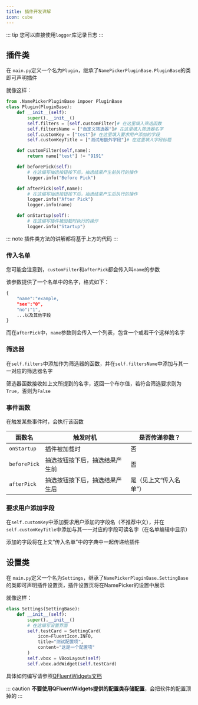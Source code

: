 ```yaml
---
title: 插件开发详解
icon: cube
---
```


::: tip
您可以直接使用`logger`库记录日志
:::

## 插件类
在 `main.py`定义一个名为`Plugin`，继承了`NamePickerPluginBase.PluginBase`的类即可声明插件

就像这样：

```python
from .NamePickerPluginBase impoer PluginBase
class Plugin(PluginBase):
    def __init__(self):
        super().__init__()
        self.filters = [self.customFilter]# 在这里填入筛选函数
        self.filtersName = ["自定义筛选器"]# 在这里填入筛选器名字
        self.customKey = ["test"]# 在这里填入要求用户添加的字段
        self.customKeyTitle = ["测试用额外字段"]# 在这里填入字段标题

    def customFilter(self,name):
        return name["test"] != "9191"

    def beforePick(self):
        # 在这编写抽选按钮按下后，抽选结果产生前执行的操作
        logger.info("Before Pick")

    def afterPick(self,name):
        # 在这编写抽选按钮按下后，抽选结果产生后执行的操作
        logger.info("After Pick")
        logger.info(name)

    def onStartup(self):
        # 在这编写插件被加载时执行的操作
        logger.info("Startup")
```

::: note
插件类方法的讲解都将基于上方的代码
:::

### 传入名单

您可能会注意到，`customFilter`和`afterPick`都会传入叫`name`的参数

该参数提供了一个名单中的名字，格式如下：

```python
{
    "name":"example,
    "sex":"0",
    "no":"1",
    ...以及其他字段
}
```

而在`afterPick`中，`name`参数则会传入一个列表，包含一个或若干个这样的名字

### 筛选器

在`self.filters`中添加作为筛选器的函数，并在`self.filtersName`中添加与其一一对应的筛选器名字

筛选器函数接收如上文所提到的名字，返回一个布尔值，若符合筛选要求则为`True`，否则为`False`

### 事件函数

在触发某些事件时，会执行该函数

|函数名|触发时机|是否传递参数？|
|----|----|----|
|`onStartup`|插件被加载时|否|
|`beforePick`|抽选按钮按下后，抽选结果产生前|否|
|`afterPick`|抽选按钮按下后，抽选结果产生后|是（见上文“传入名单”）|

### 要求用户添加字段

在`self.customKey`中添加要求用户添加的字段名（不推荐中文），并在`self.customKeyTitle`中添加与其一一对应的字段可读名字（在名单编辑中显示）

添加的字段将在上文“传入名单”中的字典中一起传递给插件

## 设置类
在 `main.py`定义一个名为`Settings`，继承了`NamePickerPluginBase.SettingBase`的类即可声明插件设置页，插件设置页将在NamePicker的设置中展示

就像这样：

```python
class Settings(SettingBase):
    def __init__(self):
        super().__init__()
        # 在这编写设置界面
        self.testCard = SettingCard(
            icon=FluentIcon.INFO,
            title="测试配置项",
            content="这是一个配置项"
        )
        self.vbox = VBoxLayout(self)
        self.vbox.addWidget(self.testCard)

```

具体如何编写请参照[QFluentWidgets文档](https://qfluentwidgets.com/zh/pages)

::: caution
**不要使用QFluentWidgets提供的配置类存储配置**，会把软件的配置顶掉的
:::